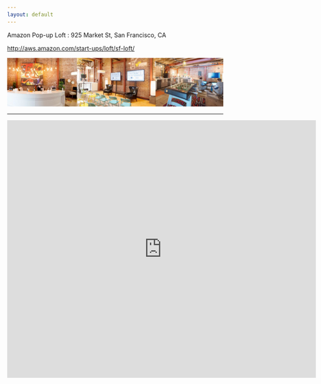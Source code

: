 ```yaml
---
layout: default
---
```

Amazon Pop-up Loft : 925 Market St, San Francisco, CA

<http://aws.amazon.com/start-ups/loft/sf-loft/>

<img src="loft.jpg">

<hr>
<iframe
  width="720"
  height="600"
  frameborder="0" style="border:0"
  src="https://www.google.com/maps/embed/v1/search?key=AIzaSyDts83seAFuoTpHj96riXxJCG0q26oNsgY&q=Amazon Loft in SF&zoom=13" allowfullscreen>
</iframe>
